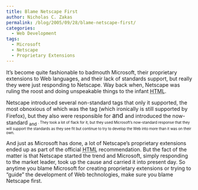 ```yaml
---
title: Blame Netscape First
author: Nicholas C. Zakas
permalink: /blog/2005/09/28/blame-netscape-first/
categories:
  - Web Development
tags:
  - Microsoft
  - Netscape
  - Proprietary Extensions
---
```

It&#8217;s become quite fashionable to badmouth Microsoft, their proprietary extensions to Web languages, and their lack of standards support, but really they were just responding to Netscape. Way back when, Netscape was ruling the roost and doing unspeakable things to the infant <acronym title="Hyper Text Markup Language">HTML</acronym>.

Netscape introduced several non-standard tags that only it supported, the most obnoxious of which was the <blink/> tag (which ironically is still supported by Firefox), but they also were responsible for <big/> and <small> and introduced the now-standard <sub/> and <sup/>. They took a lot of flack for it, but they used Microsoft&#8217;s now-standard response that they will support the standards as they see fit but continue to try to develop the Web into more than it was on their own.

And just as Microsoft has done, a lot of Netscape&#8217;s proprietary extensions ended up as part of the official <acronym title="Hyper Text Markup Language">HTML</acronym> recommendation. But the fact of the matter is that Netscape started the trend and Microsoft, simply responding to the market leader, took up the cause and carried it into present day. So anytime you blame Microsoft for creating proprietary extensions or trying to &#8220;guide&#8221; the development of Web technologies, make sure you blame Netscape first.
